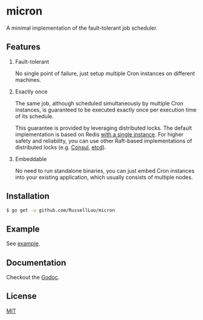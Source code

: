 # micron

A minimal implementation of the fault-tolerant job scheduler.


## Features

1. Fault-tolerant

    No single point of failure, just setup multiple Cron instances on different machines.

2. Exactly once

    The same job, although scheduled simultaneously by multiple Cron instances, is guaranteed to be executed exactly once per execution time of its schedule.

    This guarantee is provided by leveraging distributed locks. The default implementation is based on Redis [with a single instance][1]. For higher safety and reliability, you can use other Raft-based implementations of distributed locks (e.g. [Consul][2], [etcd][3]).

3. Embeddable

    No need to run standalone binaries, you can just embed Cron instances into your existing application, which usually consists of multiple nodes.


## Installation

```bash
$ go get -u github.com/RussellLuo/micron
```


## Example

See [example](example).


## Documentation

Checkout the [Godoc][4].


## License

[MIT](LICENSE)


[1]: https://redis.io/topics/distlock#correct-implementation-with-a-single-instance
[2]: https://www.consul.io/
[3]: https://etcd.io/
[4]: https://godoc.org/github.com/RussellLuo/micron
